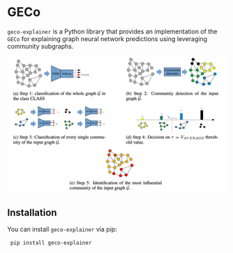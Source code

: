 # GECo

`geco-explainer` is a Python library that provides an implementation of the `GECo` for explaining graph neural network predictions using leveraging community subgraphs.

![geci](images/geco.png)

## Installation

You can install `geco-explainer` via pip:

```bash
 pip install geco-explainer
```
